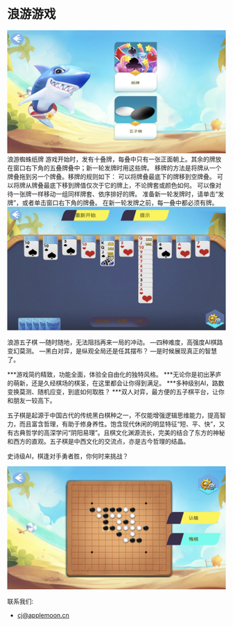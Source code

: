 # 浪游游戏

![](1.PNG)
浪游蜘蛛纸牌
        游戏开始时，发有十叠牌，每叠中只有一张正面朝上。其余的牌放在窗口右下角的五叠牌叠中；新一轮发牌时用这些牌。
        移牌的方法是将牌从一个牌叠拖到另一个牌叠。移牌的规则如下：
        可以将牌叠最底下的牌移到空牌叠。
        可以将牌从牌叠最底下移到牌值仅次于它的牌上，不论牌套或颜色如何。
        可以像对待一张牌一样移动一组同样牌套、依序排好的牌。
        准备新一轮发牌时，请单击“发牌”，或者单击窗口右下角的牌叠。
        在新一轮发牌之前，每一叠中都必须有牌。
![](3.PNG)

浪游五子棋
—随时随地，无法阻挡再来一局的冲动。
—四种难度，高强度AI棋路变幻莫测。
—黑白对弈，是纵观全局还是任其摆布？
—是时候展现真正的智慧了。

***游戏简约精致，功能全面，体验全自由化的独特风格。
***无论你是初出茅庐的萌新，还是久经棋场的棋圣，在这里都会让你得到满足。
***多种级别AI，路数变换莫测、随机应变，到底如何取胜？
***双人对弈，最方便的五子棋平台，让你和朋友一较高下。

五子棋是起源于中国古代的传统黑白棋种之一，不仅能增强逻辑思维能力，提高智力，而且富含哲理，有助于修身养性。饱含现代休闲的明显特征“短、平、快”，又有古典哲学的高深学问“阴阳易理”。且棋文化渊源流长，完美的结合了东方的神秘和西方的直观。五子棋是中西文化的交流点，亦是古今哲理的结晶。

史诗级AI，棋逢对手勇者胜，你何时来挑战？


![](2.PNG)



联系我们:
- cj@applemoon.cn
